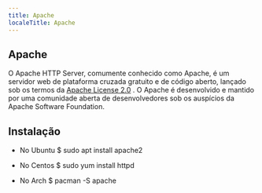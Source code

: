 ```yaml
---
title: Apache
localeTitle: Apache
---
```

## Apache

O Apache HTTP Server, comumente conhecido como Apache, é um servidor web de plataforma cruzada gratuito e de código aberto, lançado sob os termos da [Apache License 2.0](https://en.wikipedia.org/wiki/Apache_License) . O Apache é desenvolvido e mantido por uma comunidade aberta de desenvolvedores sob os auspícios da Apache Software Foundation.


## Instalação

* No Ubuntu
$ sudo apt install apache2

* No Centos
$ sudo yum install httpd

* No Arch
$ pacman -S apache

